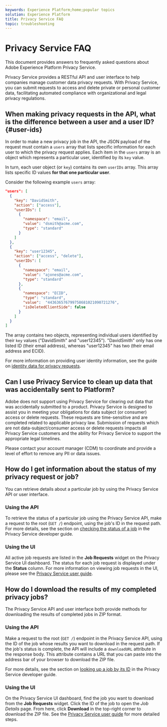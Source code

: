 ```yaml
---
keywords: Experience Platform;home;popular topics
solution: Experience Platform
title: Privacy Service FAQ
topic: troubleshooting
---
```


# Privacy Service FAQ

This document provides answers to frequently asked questions about Adobe Experience Platform Privacy Service.

Privacy Service provides a RESTful API and user interface to help companies manage customer data privacy requests. With Privacy Service, you can submit requests to access and delete private or personal customer data, facilitating automated compliance with organizational and legal privacy regulations.

## When making privacy requests in the API, what is the difference between a user and a user ID? {#user-ids}

In order to make a new privacy job in the API, the JSON payload of the request must contain a `users` array that lists specific information for each user to which the privacy request applies. Each item in the `users` array is an object which represents a particular user, identified by its `key` value.

In turn, each user object (or `key`) contains its own `userIDs` array. This array lists specific ID values **for that one particular user**.

Consider the following example `users` array:

```json
"users": [
  {
    "key": "DavidSmith",
    "action": ["access"],
    "userIDs": [
      {
        "namespace": "email",
        "value": "dsmith@acme.com",
        "type": "standard"
      }
    ]
  },
  {
    "key": "user12345",
    "action": ["access", "delete"],
    "userIDs": [
      {
        "namespace": "email",
        "value": "ajones@acme.com",
        "type": "standard"
      },
      {
        "namespace": "ECID",
        "type": "standard",
        "value":  "443636576799758681021090721276",
        "isDeletedClientSide": false
      }
    ]
  }
]
```

The array contains two objects, representing individual users identified by their `key` values ("DavidSmith" and "user12345"). "DavidSmith" only has one listed ID (their email address), whereas "user12345" has two (their email address and ECID).

For more information on providing user identity information, see the guide on [identity data for privacy requests](identity-data.md).


## Can I use Privacy Service to clean up data that was accidentally sent to Platform?

Adobe does not support using Privacy Service for clearing out data that was accidentally submitted to a product. Privacy Service is designed to assist you in meeting your obligations for data subject (or consumer) access or delete requests. These requests are time-sensitive and are completed related to applicable privacy law. Submission of requests which are not data-subject/consumer access or delete requests impacts all Privacy Service customers and the ability for Privacy Service to support the appropriate legal timelines.

Please contact your account manager (CDM) to coordinate and provide a level of effort to remove any PII or data issues.

## How do I get information about the status of my privacy request or job?

You can retrieve details about a particular job by using the Privacy Service API or user interface.

### Using the API

To retrieve the status of a particular job using the Privacy Service API, make a request to the root (`GET /`) endpoint, using the job's ID in the request path. For more details, see the section on [checking the status of a job](api/privacy-jobs.md#check-the-status-of-a-job) in the Privacy Service developer guide.

### Using the UI

All active job requests are listed in the **Job Requests** widget on the Privacy Service UI dashboard. The status for each job request is displayed under the **Status** column. For more information on viewing job requests in the UI, please see the [Privacy Service user guide](ui/user-guide.md).

## How do I download the results of my completed privacy jobs?

The Privacy Service API and user interface both provide methods for downloading the results of completed jobs in ZIP format.

### Using the API

Make a request to the root (`GET /`) endpoint in the Privacy Service API, using the ID of the job whose results you want to download in the request path. If the job's status is complete, the API will include a `downloadURL` attribute in the response body. This attribute contains a URL that you can paste into the address bar of your browser to download the ZIP file.

For more details, see the section on [looking up a job by its ID](api/privacy-jobs.md#check-the-status-of-a-job) in the Privacy Service developer guide.

### Using the UI

On the Privacy Service UI dashboard, find the job you want to download from the **Job Requests** widget. Click the ID of the job to open the _Job Details_ page. From here, click **Download** in the top-right corner to download the ZIP file. See the [Privacy Service user guide](ui/user-guide.md) for more detailed steps.